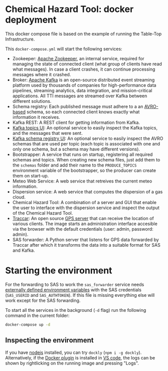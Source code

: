# Chemical Hazard Tool: docker deployment

This docker compose file is based on the example of running the Table-Top Infrastructure. 

This `docker-compose.yml` will start the following services:

- Zookeeper: [Apache Zookeeper](https://zookeeper.apache.org/), an internal service, required for managing the state of connected client (what group of clients have read what messages). In case a client crashes, it can continue processing messages where it crashed.
- Broker: [Apache Kafka](https://kafka.apache.org/) is an open-source distributed event streaming platform used by thousands of companies for high-performance data pipelines, streaming analytics, data integration, and mission-critical applications. All TTI messages are streamed over Kafka between different solutions.
- Schema registry: Each published message must adhere to a an [AVRO-based](https://avro.apache.org/) schema, so each connected client knows exactly what information it receives. 
- Kafka REST: A REST client for getting information from Kafka.
- [Kafka topics UI](kafka-topics-ui): An optional service to easily inspect the Kafka topics, and the messages that were sent.
- [Kafka schema registry UI][schema-registry-ui]: An optional service to easily inspect the AVRO schemas that are used per topic (each topic is associated with one and only one schema, but a schema may have different versions).
- Bootstrapper: A service that runs on startup, registering all required schemas and topics. When creating new schema files, just add them to the `schemas` folder and add their name to the `PRODUCE_TOPICS` environment variable of the bootstrapper, so the producer can create them on start-up.
- Meteo Web Service: A web service that retreives the current meteo information.
- Dispersion service: A web service that computes the dispersion of a gas cloud.
- Chemical Hazard Tool: A combination of a server and GUI that enable the user to interface with the dispersion service and inspect the output of the Chemical Hazard Tool.
- [Traccar][traccar-local]: An open source [GPS server][traccar-website] that can receive the location of various clients. The image starts an administration interface accesible via the browser with the default credentials (user: admin, password: admin).
- SAS forwarder: A Python server that listens for GPS data forwarded by Traccar after which it transforms the data into a suitable format for SAS and Kafka.

# Starting the environment

For the forwarding to SAS to work the `sas_forwarder` service needs [externally defined environment variables][env-file] with the SAS credentials (`SAS_USERID` and `SAS_AUTHTOKEN`).
If this file is missing everything else will work except for the SAS forwarding.

To start all the services in the background (`-d` flag) run the following command in the current folder:

```bash
docker-compose up -d
```

## Inspecting the environment

If you have [nodejs](https://nodejs.org/en/) installed, you can try `dockly` (`npm i -g dockly`).  
Alternatively, if the [Docker plugin](https://marketplace.visualstudio.com/items?itemName=ms-azuretools.vscode-docker) is installed in [VS code](https://code.visualstudio.com/), the logs can be shown by rightlicking on the running image and pressing "Logs".

[kafka-topics-ui]: http://localhost:3600
[schema-registry-ui]: http://localhost:3601
[traccar-local]: http://localhost:8084
[traccar-website]: https://www.traccar.org/
[env-file]: https://docs.docker.com/compose/environment-variables/#the-env-file
